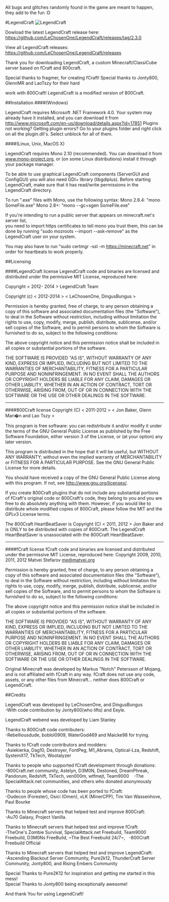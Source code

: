 ﻿All bugs and glitches randomly found in the game are meant to happen, they add to the fun :D

#LegendCraft
![LegendCraft](http://i.imgur.com/YNPR6p0.png "Ya it's a logo deal with it")<br />

Dowload the latest LegendCraft release here: 
https://github.com/LeChosenOne/LegendCraft/releases/tag/2.3.0

View all LegendCraft releases:
https://github.com/LeChosenOne/LegendCraft/releases

Thank you for downloading LegendCraft, a custom Minecraft/ClassiCube server based on fCraft and 800craft.

Special thanks to fragmer, for creating fCraft! Special thanks to Jonty800, GlennMR and LaoTszy for their hard 

work with
800Craft! LegendCraft is a modified version of 800Craft. 


##Installation 
####(Windows) 

LegendCraft requires Microsoft .NET Framework 4.0. Your system may already have it
installed, and you can download it from  http://www.microsoft.com/en-us/download/details.aspx?id=17851
Plugins not working? Getting plugin errors?
Go to your plugins folder and right click on all the plugin.dll's. Select unblock for all of them.

####(Linux, Unix, MacOS X)

LegendCraft requires Mono 2.10 (recommended). You can
download it from www.mono-project.org, or (on some Linux distributions) install
it through your package manager.

To be able to use graphical LegendCraft components (ServerGUI and ConfigGUI) you
will also need GDI+ library (libgdiplus). Before starting LegendCraft, make sure
that it has read/write permissions in the LegendCraft directory.

To run ".exe" files with Mono, use the following syntax:
Mono 2.6.4: "mono SomeFile.exe"
Mono 2.8+:  "mono --gc=sgen SomeFile.exe"

If you're intending to run a public server that appears on minecraft.net's server list, 	
you need to import https certificates to tell mono you trust them, this can be done by 
running "sudo mozroots --import --ask-remove" as the LegendCraft user on your system.

You may also have to run "sudo certmgr -ssl -m https://minecraft.net" in order for heartbeats to work 
properly.

##Licensing 

####LegendCraft license
LegendCraft code and binaries are licensed and distributed under the permissive MIT License, reproduced here: <br />

Copyright < 2012- 2014 > LegendCraft Team

Copyright (c) < 2012-2014 > < LeChosenOne, DingusBungus >

Permission is hereby granted, free of charge, to any person obtaining a copy
of this software and associated documentation files (the "Software"), to deal
in the Software without restriction, including without limitation the rights
to use, copy, modify, merge, publish, distribute, sublicense, and/or sell
copies of the Software, and to permit persons to whom the Software is
furnished to do so, subject to the following conditions:

The above copyright notice and this permission notice shall be included in
all copies or substantial portions of the software.

THE SOFTWARE IS PROVIDED "AS IS", WITHOUT WARRANTY OF ANY KIND, EXPRESS OR
IMPLIED, INCLUDING BUT NOT LIMITED TO THE WARRANTIES OF MERCHANTABILITY,
FITNESS FOR A PARTICULAR PURPOSE AND NONINFRINGEMENT. IN NO EVENT SHALL THE
AUTHORS OR COPYRIGHT HOLDERS BE LIABLE FOR ANY CLAIM, DAMAGES OR OTHER
LIABILITY, WHETHER IN AN ACTION OF CONTRACT, TORT OR OTHERWISE, ARISING FROM,
OUT OF OR IN CONNECTION WITH THE SOFTWARE OR THE USE OR OTHER DEALINGS IN
THE SOFTWARE.

--------------------------------------------------------------

####800Craft license
Copyright (C) < 2011-2012 > < Jon Baker, Glenn Mari�n and Lao Tszy >  

This program is free software: you can redistribute it and/or modify
it under the terms of the GNU General Public License as published by
the Free Software Foundation, either version 3 of the License, or
(at your option) any later version.

This program is distributed in the hope that it will be useful,
but WITHOUT ANY WARRANTY; without even the implied warranty of
MERCHANTABILITY or FITNESS FOR A PARTICULAR PURPOSE.  See the
GNU General Public License for more details.

You should have received a copy of the GNU General Public License
along with this program.  If not, see <http://www.gnu.org/licenses/>.

If you create 800Craft plugins that do not include any substantial portions of
fCraft's original code or 800Craft's code, they belong to you and you are free to do absolutely
anything with them. However, if you would like to distribute whole modified
copies of 800Craft, please follow the MIT and the GPLv3 License terms.

The 800Craft HeartBeatSaver is Copyright (C) < 2011, 2012 > Jon Baker 
and is ONLY to be distributed with copies of 800Craft.
The LegendCraft HeartBeatSaver is unassociated with the 800Craft HeartBeatSaver.

--------------------------------------------------------------
####fCraft license
fCraft code and binaries are licensed and distributed under the permissive MIT License, reproduced here:
Copyright 2009, 2010, 2011, 2012 Matvei Stefarov <me@matvei.org>

Permission is hereby granted, free of charge, to any person obtaining a copy
of this software and associated documentation files (the "Software"), to deal
in the Software without restriction, including without limitation the rights
to use, copy, modify, merge, publish, distribute, sublicense, and/or sell
copies of the Software, and to permit persons to whom the Software is
furnished to do so, subject to the following conditions:

The above copyright notice and this permission notice shall be included in
all copies or substantial portions of the software.

THE SOFTWARE IS PROVIDED "AS IS", WITHOUT WARRANTY OF ANY KIND, EXPRESS OR
IMPLIED, INCLUDING BUT NOT LIMITED TO THE WARRANTIES OF MERCHANTABILITY,
FITNESS FOR A PARTICULAR PURPOSE AND NONINFRINGEMENT. IN NO EVENT SHALL THE
AUTHORS OR COPYRIGHT HOLDERS BE LIABLE FOR ANY CLAIM, DAMAGES OR OTHER
LIABILITY, WHETHER IN AN ACTION OF CONTRACT, TORT OR OTHERWISE, ARISING FROM,
OUT OF OR IN CONNECTION WITH THE SOFTWARE OR THE USE OR OTHER DEALINGS IN
THE SOFTWARE.

Original Minecraft was developed by Markus "Notch" Petersson of Mojang, and is 
not affiliated with fCraft in any way. fCraft does not use any code, assets,
or any other files from Minecraft... neither does 800Craft or LegendCraft.



##Credits 

LegendCraft was developed by LeChosenOne, and DingusBungus <br />
-With code contribution by Jonty800(who lifts) and Eeyle.

LegendCraft webend was developed by Liam Stanley <br />

Thanks to 800Craft code contributers:<br />
-Rebelliousdude, boblol0909, WaterGod469 and Maicke98 for trying. 

Thanks to fCraft code contributors and modders:<br />
-Asiekierka, Dag10, Destroyer, FontPeg, M1_Abrams, Optical-Lza, Redshift, SystemX17, TkTech, Wootalyzer

Thanks to people who supported fCraft development through donations:<br />
-800Craft.net community, Astelyn, D3M0N, Destoned, DreamPhreak, Pandorum, Redshift, TkTech, ven000m,  wtfmejt, Team9000 &nbsp;&nbsp;&nbsp;-The SpecialAttack.net communities, and others who donated anonymously

Thanks to people whose code has been ported to fCraft:<br />
-Dudecon (Forester), Osici (Omen), vLK (MinerCPP), Tim Van Wassenhove, Paul Bourke

Thanks to Minecraft servers that helped test and improve 800Craft:<br />
-Au70 Galaxy, Project Vanilla.

Thanks to Minecraft servers that helped test and improve fCraft:<br />
-TheOne's Zombie Survival, SpecialAttack.net Freebuild, Team9000 Freebuild, D3M0Ns FreeBuild, ~The Best Freebuild 24/7~, &nbsp;&nbsp;-800Craft Freebuild Official

Thanks to Minecraft servers that helped test and improve LegendCraft:<br />
-Ascending Blackout Server Community, Pure2k12, ThunderCraft Server Community, Jonty800, and Rising Embers Community

Special Thanks to Pure2K12 for inspiration and getting me started in this mess!<br />
Special Thanks to Jonty800 being exceptionally awesome!

And thank You for using LegendCraft!
